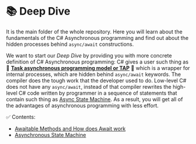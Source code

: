 # 📚 Deep Dive

It is the main folder of the whole repository. Here you will learn about the fundamentals of the C# Asynchronous programming and find out about the hidden processes behind `async/await` constructions.

We want to start our _Deep Dive_ by providing you with more concrete definition of C# Asynchronous programming: C# gives a user such thing as 🔭 **[Task asynchronous programming model or TAP](https://learn.microsoft.com/en-us/dotnet/csharp/asynchronous-programming/task-asynchronous-programming-model)** 🔭 which is a wrapper for internal processes, which are hidden behind `async/await` keywords. The compiler does the tough work that the developer used to do. Low-level C# does not have any `async/await`, instead of that compiler rewrites the high-level C# code written by programmer in a sequence of statements that contain such thing as [Async State Machine](). As a result, you will get all of the advantages of asynchronous programming with less effort.

✅ Contents:

- [Awaitable Methods and How does Await work](./Docs/Awaitable.md)
- [Asynchronous State Machine](./Docs/AsyncStateMachine.md)

